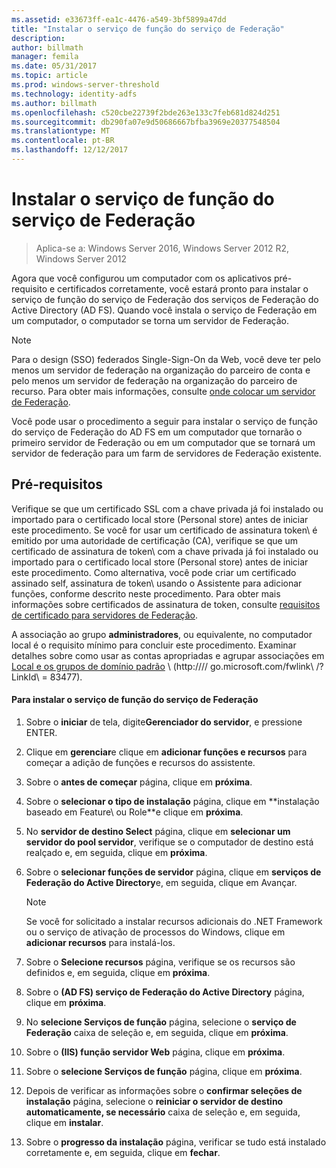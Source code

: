 ```yaml
---
ms.assetid: e33673ff-ea1c-4476-a549-3bf5899a47dd
title: "Instalar o serviço de função do serviço de Federação"
description: 
author: billmath
manager: femila
ms.date: 05/31/2017
ms.topic: article
ms.prod: windows-server-threshold
ms.technology: identity-adfs
ms.author: billmath
ms.openlocfilehash: c520cbe22739f2bde263e133c7feb681d824d251
ms.sourcegitcommit: db290fa07e9d50686667bfba3969e20377548504
ms.translationtype: MT
ms.contentlocale: pt-BR
ms.lasthandoff: 12/12/2017
---
```

# <a name="install-the-federation-service-role-service"></a>Instalar o serviço de função do serviço de Federação

>Aplica-se a: Windows Server 2016, Windows Server 2012 R2, Windows Server 2012

Agora que você configurou um computador com os aplicativos pré-requisito e certificados corretamente, você estará pronto para instalar o serviço de função do serviço de Federação dos serviços de Federação do Active Directory \(AD FS\). Quando você instala o serviço de Federação em um computador, o computador se torna um servidor de Federação.  
  
> [!NOTE]  
> Para o design \(SSO\) federados Single\-Sign\-On da Web, você deve ter pelo menos um servidor de federação na organização do parceiro de conta e pelo menos um servidor de federação na organização do parceiro de recurso. Para obter mais informações, consulte [onde colocar um servidor de Federação](https://technet.microsoft.com/library/dd807127.aspx).  
  
Você pode usar o procedimento a seguir para instalar o serviço de função do serviço de Federação do AD FS em um computador que tornarão o primeiro servidor de Federação ou em um computador que se tornará um servidor de federação para um farm de servidores de Federação existente.  
  
## <a name="prerequisites"></a>Pré-requisitos  
Verifique se que um certificado SSL com a chave privada já foi instalado ou importado para o certificado local store \(Personal store\) antes de iniciar este procedimento. Se você for usar um certificado de assinatura token\ é emitido por uma autoridade de certificação \(CA\), verifique se que um certificado de assinatura de token\ com a chave privada já foi instalado ou importado para o certificado local store \(Personal store\) antes de iniciar este procedimento. Como alternativa, você pode criar um certificado assinado self\, assinatura de token\ usando o Assistente para adicionar funções, conforme descrito neste procedimento. Para obter mais informações sobre certificados de assinatura de token\, consulte [requisitos de certificado para servidores de Federação](https://technet.microsoft.com/library/dd807040.aspx).  
  
A associação ao grupo **administradores**, ou equivalente, no computador local é o requisito mínimo para concluir este procedimento.  Examinar detalhes sobre como usar as contas apropriadas e agrupar associações em [Local e os grupos de domínio padrão](https://go.microsoft.com/fwlink/?LinkId=83477) \ (http:///\/ go.microsoft.com\/fwlink\ /? LinkId\ = 83477\).   
  
#### <a name="to-install-the-federation-service-role-service"></a>Para instalar o serviço de função do serviço de Federação  
  
1.  Sobre o **iniciar** de tela, digite**Gerenciador do servidor**, e pressione ENTER.  
  
2.  Clique em **gerenciar**e clique em **adicionar funções e recursos** para começar a adição de funções e recursos do assistente.  
  
3.  Sobre o **antes de começar** página, clique em **próxima**.  
  
4.  Sobre o **selecionar o tipo de instalação** página, clique em **instalação baseado em Feature\ ou Role\**e clique em **próxima**.  
  
5.  No **servidor de destino Select** página, clique em **selecionar um servidor do pool servidor**, verifique se o computador de destino está realçado e, em seguida, clique em **próxima**.  
  
6.  Sobre o **selecionar funções de servidor** página, clique em **serviços de Federação do Active Directory**e, em seguida, clique em Avançar.  
  
    > [!NOTE]  
    > Se você for solicitado a instalar recursos adicionais do .NET Framework ou o serviço de ativação de processos do Windows, clique em **adicionar recursos** para instalá-los.  
  
7.  Sobre o **Selecione recursos** página, verifique se os recursos são definidos e, em seguida, clique em **próxima**.  
  
8.  Sobre o **\(AD FS\) serviço de Federação do Active Directory** página, clique em **próxima**.  
  
9. No **selecione Serviços de função** página, selecione o **serviço de Federação** caixa de seleção e, em seguida, clique em **próxima**.  
  
10. Sobre o **\(IIS\) função servidor Web** página, clique em **próxima**.  
  
11. Sobre o **selecione Serviços de função** página, clique em **próxima**.  
  
12. Depois de verificar as informações sobre o **confirmar seleções de instalação** página, selecione o **reiniciar o servidor de destino automaticamente, se necessário** caixa de seleção e, em seguida, clique em **instalar**.  
  
13. Sobre o **progresso da instalação** página, verificar se tudo está instalado corretamente e, em seguida, clique em **fechar**.  
  

